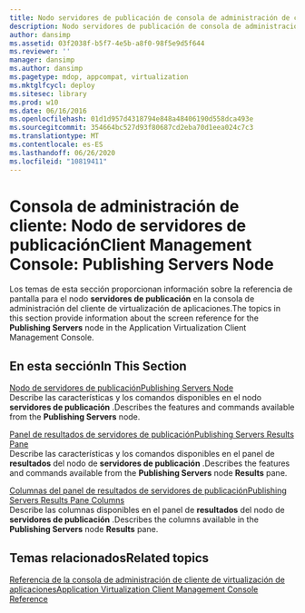 ```yaml
---
title: Nodo servidores de publicación de consola de administración de cliente
description: Nodo servidores de publicación de consola de administración de cliente
author: dansimp
ms.assetid: 03f2038f-b5f7-4e5b-a8f0-98f5e9d5f644
ms.reviewer: ''
manager: dansimp
ms.author: dansimp
ms.pagetype: mdop, appcompat, virtualization
ms.mktglfcycl: deploy
ms.sitesec: library
ms.prod: w10
ms.date: 06/16/2016
ms.openlocfilehash: 01d1d957d4318794e848a48406190d558dca493e
ms.sourcegitcommit: 354664bc527d93f80687cd2eba70d1eea024c7c3
ms.translationtype: MT
ms.contentlocale: es-ES
ms.lasthandoff: 06/26/2020
ms.locfileid: "10819411"
---
```

# <span data-ttu-id="85d6b-103">Consola de administración de cliente: Nodo de servidores de publicación</span><span class="sxs-lookup"><span data-stu-id="85d6b-103">Client Management Console: Publishing Servers Node</span></span>


<span data-ttu-id="85d6b-104">Los temas de esta sección proporcionan información sobre la referencia de pantalla para el nodo **servidores de publicación** en la consola de administración del cliente de virtualización de aplicaciones.</span><span class="sxs-lookup"><span data-stu-id="85d6b-104">The topics in this section provide information about the screen reference for the **Publishing Servers** node in the Application Virtualization Client Management Console.</span></span>

## <span data-ttu-id="85d6b-105">En esta sección</span><span class="sxs-lookup"><span data-stu-id="85d6b-105">In This Section</span></span>


<a href="" id="publishing-servers-node"></a>[<span data-ttu-id="85d6b-106">Nodo de servidores de publicación</span><span class="sxs-lookup"><span data-stu-id="85d6b-106">Publishing Servers Node</span></span>](publishing-servers-node.md)  
<span data-ttu-id="85d6b-107">Describe las características y los comandos disponibles en el nodo **servidores de publicación** .</span><span class="sxs-lookup"><span data-stu-id="85d6b-107">Describes the features and commands available from the **Publishing Servers** node.</span></span>

<a href="" id="publishing-servers-results-pane"></a>[<span data-ttu-id="85d6b-108">Panel de resultados de servidores de publicación</span><span class="sxs-lookup"><span data-stu-id="85d6b-108">Publishing Servers Results Pane</span></span>](publishing-servers-results-pane.md)  
<span data-ttu-id="85d6b-109">Describe las características y los comandos disponibles en el panel de **resultados** del nodo de **servidores de publicación** .</span><span class="sxs-lookup"><span data-stu-id="85d6b-109">Describes the features and commands available from the **Publishing Servers** node **Results** pane.</span></span>

<a href="" id="publishing-servers-results-pane-columns"></a>[<span data-ttu-id="85d6b-110">Columnas del panel de resultados de servidores de publicación</span><span class="sxs-lookup"><span data-stu-id="85d6b-110">Publishing Servers Results Pane Columns</span></span>](publishing-servers-results-pane-columns.md)  
<span data-ttu-id="85d6b-111">Describe las columnas disponibles en el panel de **resultados** del nodo de **servidores de publicación** .</span><span class="sxs-lookup"><span data-stu-id="85d6b-111">Describes the columns available in the **Publishing Servers** node **Results** pane.</span></span>

## <span data-ttu-id="85d6b-112">Temas relacionados</span><span class="sxs-lookup"><span data-stu-id="85d6b-112">Related topics</span></span>


[<span data-ttu-id="85d6b-113">Referencia de la consola de administración de cliente de virtualización de aplicaciones</span><span class="sxs-lookup"><span data-stu-id="85d6b-113">Application Virtualization Client Management Console Reference</span></span>](application-virtualization-client-management-console-reference.md)

 

 





